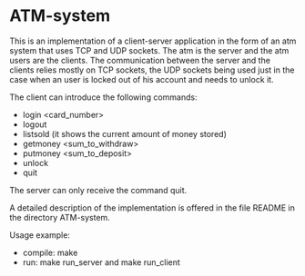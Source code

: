 # ATM-system
This is an implementation of a client-server application in the form of an atm system that uses TCP and UDP sockets. The atm is the server and the atm users are the clients. The communication between the server and the clients relies mostly on TCP sockets, the UDP sockets being used just in the case when an user is locked out of his account and needs to unlock it. 

The client can introduce the following commands:
* login <card_number> <pin>
* logout
* listsold (it shows the current amount of money stored)
* getmoney <sum_to_withdraw>
* putmoney <sum_to_deposit>
* unlock
* quit
  
The server can only receive the command quit.

A detailed description of the implementation is offered in the file README in the directory ATM-system.

Usage example:
* compile: make
* run: make run_server and make run_client
